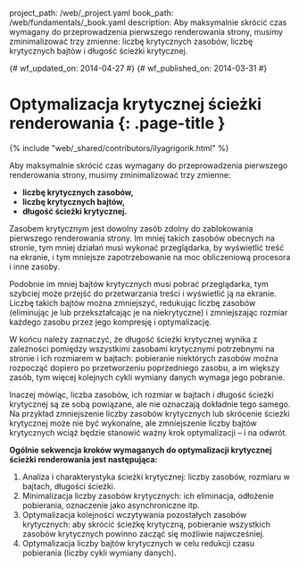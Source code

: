 project_path: /web/_project.yaml
book_path: /web/fundamentals/_book.yaml
description: Aby maksymalnie skrócić czas wymagany do przeprowadzenia pierwszego renderowania strony, musimy zminimalizować trzy zmienne: liczbę krytycznych zasobów, liczbę krytycznych bajtów i długość ścieżki krytycznej.


{# wf_updated_on: 2014-04-27 #}
{# wf_published_on: 2014-03-31 #}

# Optymalizacja krytycznej ścieżki renderowania {: .page-title }

{% include "web/_shared/contributors/ilyagrigorik.html" %}



Aby maksymalnie skrócić czas wymagany do przeprowadzenia pierwszego renderowania strony, musimy zminimalizować trzy zmienne:

* **liczbę krytycznych zasobów,**
* **liczbę krytycznych bajtów,**
* **długość ścieżki krytycznej.**

Zasobem krytycznym jest dowolny zasób zdolny do zablokowania pierwszego renderowania strony. Im mniej takich zasobów obecnych na stronie, tym mniej działań musi wykonać przeglądarka, by wyświetlić treść na ekranie, i tym mniejsze zapotrzebowanie na moc obliczeniową procesora i inne zasoby.

Podobnie im mniej bajtów krytycznych musi pobrać przeglądarka, tym szybciej może przejść do przetwarzania treści i wyświetlić ją na ekranie. Liczbę takich bajtów można zmniejszyć, redukując liczbę zasobów (eliminując je lub przekształcając je na niekrytyczne) i zmniejszając rozmiar każdego zasobu przez jego kompresję i optymalizację.

W końcu należy zaznaczyć, że długość ścieżki krytycznej wynika z zależności pomiędzy wszystkimi zasobami krytycznymi potrzebnymi na stronie i ich rozmiarem w bajtach: pobieranie niektórych zasobów można rozpocząć dopiero po przetworzeniu poprzedniego zasobu, a im większy zasób, tym więcej kolejnych cykli wymiany danych wymaga jego pobranie.

Inaczej mówiąc, liczba zasobów, ich rozmiar w bajtach i długość ścieżki krytycznej są ze sobą powiązane, ale nie oznaczają dokładnie tego samego. Na przykład zmniejszenie liczby zasobów krytycznych lub skrócenie ścieżki krytycznej może nie być wykonalne, ale zmniejszenie liczby bajtów krytycznych wciąż będzie stanowić ważny krok optymalizacji &ndash; i na odwrót.

**Ogólnie sekwencja kroków wymaganych do optymalizacji krytycznej ścieżki renderowania jest następująca:**

1. Analiza i charakterystyka ścieżki krytycznej: liczby zasobów, rozmiaru w bajtach, długości ścieżki.
2. Minimalizacja liczby zasobów krytycznych: ich eliminacja, odłożenie pobierania, oznaczenie jako asynchroniczne itp.
3. Optymalizacja kolejności wczytywania pozostałych zasobów krytycznych: aby skrócić ścieżkę krytyczną, pobieranie wszystkich zasobów krytycznych powinno zacząć się możliwie najwcześniej.
4. Optymalizacja liczby bajtów krytycznych w celu redukcji czasu pobierania (liczby cykli wymiany danych).



